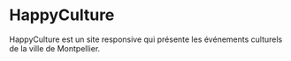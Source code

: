 HappyCulture
============

HappyCulture est un site responsive qui présente les événements culturels de la ville de Montpellier.
